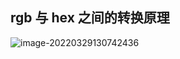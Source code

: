 ## rgb 与 hex 之间的转换原理

![image-20220329130742436](D:\Project\image-host\img/image-20220329130742436.png)
